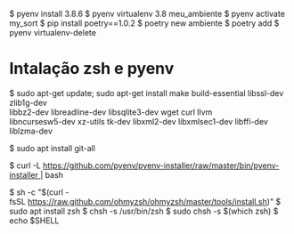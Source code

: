 $ pyenv install 3.8.6
$ pyenv virtualenv 3.8 meu_ambiente
$ pyenv activate my_sort
$ pip install poetry==1.0.2
$ poetry new ambiente
$ poetry add
$ pyenv virtualenv-delete <name>


# Intalação zsh e pyenv

$ sudo apt-get update; sudo apt-get install make build-essential libssl-dev zlib1g-dev \
libbz2-dev libreadline-dev libsqlite3-dev wget curl llvm \
libncursesw5-dev xz-utils tk-dev libxml2-dev libxmlsec1-dev libffi-dev liblzma-dev

$ sudo apt install git-all

$ curl -L https://github.com/pyenv/pyenv-installer/raw/master/bin/pyenv-installer | bash

$ sh -c "$(curl -fsSL https://raw.github.com/ohmyzsh/ohmyzsh/master/tools/install.sh)"
$ sudo apt install zsh
$ chsh -s /usr/bin/zsh
$ sudo chsh -s $(which zsh)
$ echo $SHELL
